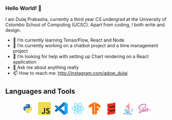 ### Hello World! 👋

I am Dulaj Prabasha, currently a third year CS undergrad at the University of Colombo School of Computing (UCSC). Apart from coding, I both write and design.

- 🌱 I’m currently learning TensorFlow, React and Node
- 🔭 I’m currently working on a chatbot project and a time management project
- 🤔 I’m looking for help with setting up Chart rendering on a React application
- 💬 Ask me about anything really
- 📫 How to reach me: http://instagram.com/adow_dulaj

## Languages and Tools

<p align="center">
<img src="https://raw.githubusercontent.com/github/explore/80688e429a7d4ef2fca1e82350fe8e3517d3494d/topics/python/python.png" alt="Python" height="40" style="vertical-align:top; margin:4px">
<img src="https://raw.githubusercontent.com/github/explore/80688e429a7d4ef2fca1e82350fe8e3517d3494d/topics/javascript/javascript.png" alt="Javascript" height="40" style="vertical-align:top; margin:4px">
<img src="https://raw.githubusercontent.com/github/explore/80688e429a7d4ef2fca1e82350fe8e3517d3494d/topics/visual-studio-code/visual-studio-code.png" alt="VS Code" height="40" style="vertical-align:top; margin:4px">
<img src="https://raw.githubusercontent.com/devicons/devicon/master/icons/react/react-original.svg" alt="VS Code" height="40" style="vertical-align:top; margin:4px">
<img src="https://raw.githubusercontent.com/devicons/devicon/master/icons/tensorflow/tensorflow-original.svg" alt="VS Code" height="40" style="vertical-align:top; margin:4px">
<img src="https://raw.githubusercontent.com/devicons/devicon/master/icons/scala/scala-original.svg" alt="VS Code" height="40" style="vertical-align:top; margin:4px">
  <img src="https://raw.githubusercontent.com/devicons/devicon/master/icons/java/java-original.svg" alt="VS Code" height="40" style="vertical-align:top; margin:4px">
    <img src="https://raw.githubusercontent.com/devicons/devicon/master/icons/sass/sass-original.svg" alt="VS Code" height="40" style="vertical-align:top; margin:4px">
</p>


<!--
**JDPrabasha/JDPrabasha** is a ✨ _special_ ✨ repository because its `README.md` (this file) appears on your GitHub profile.

Here are some ideas to get you started:

...
- 🌱 I’m currently learning ...
- 👯 I’m looking to collaborate on ...
- 🤔 I’m looking for help with ...
- 💬 Ask me about ...
-  ...
- 😄 Pronouns: ...
- ⚡ Fun fact: ...
-->
